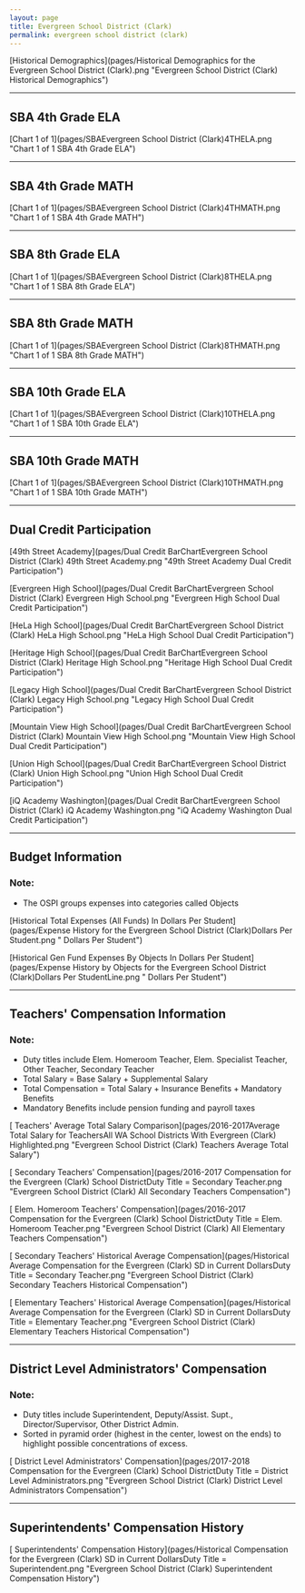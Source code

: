 ```yaml
---
layout: page
title: Evergreen School District (Clark)
permalink: evergreen school district (clark)
---
```



[Historical Demographics](pages/Historical Demographics for the Evergreen School District (Clark).png "Evergreen School District (Clark) Historical Demographics")

___

## SBA 4th Grade ELA

[Chart 1 of 1](pages/SBAEvergreen School District (Clark)4THELA.png "Chart 1 of 1 SBA 4th Grade ELA")


___

## SBA 4th Grade MATH

[Chart 1 of 1](pages/SBAEvergreen School District (Clark)4THMATH.png "Chart 1 of 1 SBA 4th Grade MATH")


___

## SBA 8th Grade ELA

[Chart 1 of 1](pages/SBAEvergreen School District (Clark)8THELA.png "Chart 1 of 1 SBA 8th Grade ELA")


___

## SBA 8th Grade MATH

[Chart 1 of 1](pages/SBAEvergreen School District (Clark)8THMATH.png "Chart 1 of 1 SBA 8th Grade MATH")


___

## SBA 10th Grade ELA

[Chart 1 of 1](pages/SBAEvergreen School District (Clark)10THELA.png "Chart 1 of 1 SBA 10th Grade ELA")


___

## SBA 10th Grade MATH

[Chart 1 of 1](pages/SBAEvergreen School District (Clark)10THMATH.png "Chart 1 of 1 SBA 10th Grade MATH")


___

## Dual Credit Participation

[49th Street Academy](pages/Dual Credit BarChartEvergreen School District (Clark) 49th Street Academy.png "49th Street Academy Dual Credit Participation")

[Evergreen High School](pages/Dual Credit BarChartEvergreen School District (Clark) Evergreen High School.png "Evergreen High School Dual Credit Participation")

[HeLa High School](pages/Dual Credit BarChartEvergreen School District (Clark) HeLa High School.png "HeLa High School Dual Credit Participation")

[Heritage High School](pages/Dual Credit BarChartEvergreen School District (Clark) Heritage High School.png "Heritage High School Dual Credit Participation")

[Legacy High School](pages/Dual Credit BarChartEvergreen School District (Clark) Legacy High School.png "Legacy High School Dual Credit Participation")

[Mountain View High School](pages/Dual Credit BarChartEvergreen School District (Clark) Mountain View High School.png "Mountain View High School Dual Credit Participation")

[Union High School](pages/Dual Credit BarChartEvergreen School District (Clark) Union High School.png "Union High School Dual Credit Participation")

[iQ Academy Washington](pages/Dual Credit BarChartEvergreen School District (Clark) iQ Academy Washington.png "iQ Academy Washington Dual Credit Participation")


___

## Budget Information
### Note:
- The OSPI groups expenses into categories called Objects

[Historical Total Expenses (All Funds) In Dollars Per Student](pages/Expense History for the Evergreen School District (Clark)Dollars Per Student.png " Dollars Per Student")

[Historical Gen Fund Expenses By Objects In Dollars Per Student](pages/Expense History by Objects for the Evergreen School District (Clark)Dollars Per StudentLine.png " Dollars Per Student")


___

## Teachers' Compensation Information
### Note:
- Duty titles include Elem. Homeroom Teacher, Elem. Specialist Teacher, Other Teacher, Secondary Teacher
- Total Salary = Base Salary + Supplemental Salary
- Total Compensation = Total Salary + Insurance Benefits + Mandatory Benefits
- Mandatory Benefits include pension funding and payroll taxes

[ Teachers' Average Total Salary Comparison](pages/2016-2017Average Total Salary for TeachersAll WA School Districts With Evergreen (Clark) Highlighted.png "Evergreen School District (Clark) Teachers Average Total Salary")

[ Secondary Teachers' Compensation](pages/2016-2017 Compensation for the Evergreen (Clark) School DistrictDuty Title = Secondary Teacher.png "Evergreen School District (Clark) All Secondary Teachers Compensation")

[ Elem. Homeroom Teachers' Compensation](pages/2016-2017 Compensation for the Evergreen (Clark) School DistrictDuty Title = Elem. Homeroom Teacher.png "Evergreen School District (Clark) All Elementary Teachers Compensation")

[ Secondary Teachers' Historical Average Compensation](pages/Historical Average Compensation for the Evergreen (Clark) SD in Current DollarsDuty Title = Secondary Teacher.png "Evergreen School District (Clark) Secondary Teachers Historical Compensation")

[ Elementary Teachers' Historical Average Compensation](pages/Historical Average Compensation for the Evergreen (Clark) SD in Current DollarsDuty Title = Elementary Teacher.png "Evergreen School District (Clark) Elementary Teachers Historical Compensation")


___

## District Level Administrators' Compensation

### Note:
- Duty titles include Superintendent, Deputy/Assist. Supt., Director/Supervisor, Other District Admin.
- Sorted in pyramid order (highest in the center, lowest on the ends) to highlight possible concentrations of excess.

[ District Level Administrators' Compensation](pages/2017-2018 Compensation for the Evergreen (Clark) School DistrictDuty Title = District Level Administrators.png "Evergreen School District (Clark) District Level Administrators Compensation")


___

## Superintendents' Compensation History

[ Superintendents' Compensation History](pages/Historical Compensation for the Evergreen (Clark) SD in Current DollarsDuty Title = Superintendent.png "Evergreen School District (Clark) Superintendent Compensation History")

